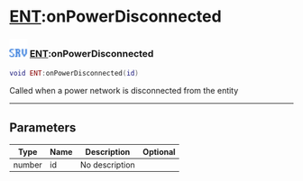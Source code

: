 # [ENT](../ent/README.md):onPowerDisconnected

### <img src="../../.gitbook/assets/server.png" width="32" height="32" /> [ENT](../ent/README.md):onPowerDisconnected

```lua
void ENT:onPowerDisconnected(id)
```

Called when a power network is disconnected from the entity<br>

-----------------
## Parameters

| Type   | Name | Description | Optional |
| ------ | ---- | ----------- | -------: |
| number | id | No description |   |
